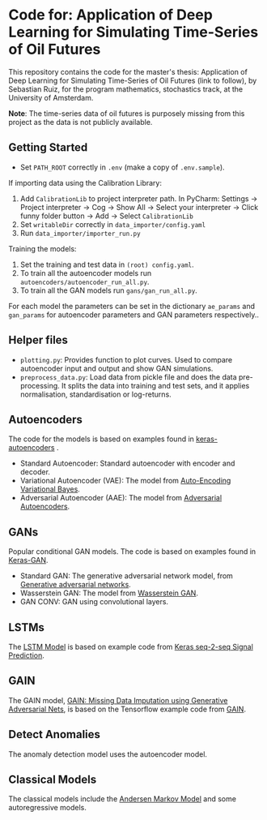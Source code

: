 # Code for: Application of Deep Learning for Simulating Time-Series of Oil Futures

This repository contains the code for the master's thesis: Application of Deep Learning for Simulating Time-Series of Oil Futures (link to follow), by Sebastian Ruiz, for the program mathematics, stochastics track, at the University of Amsterdam.

**Note**: The time-series data of oil futures is purposely missing from this project as the data is not publicly available.

## Getting Started

- Set `PATH_ROOT` correctly in `.env` (make a copy of `.env.sample`).

If importing data using the Calibration Library:

1. Add `CalibrationLib` to project interpreter path. In PyCharm: 
Settings -> Project interpreter -> Cog -> Show All -> Select your interpreter -> Click funny folder button -> Add -> Select `CalibrationLib`
2. Set `writableDir` correctly in `data_importer/config.yaml`
3. Run `data_importer/importer_run.py`

Training the models:

1. Set the training and test data in `(root) config.yaml`.
2. To train all the autoencoder models run `autoencoders/autoencoder_run_all.py`.
3. To train all the GAN models run `gans/gan_run_all.py`.

For each model the parameters can be set in the dictionary `ae_params` and `gan_params` for autoencoder parameters and GAN parameters respectively..


## Helper files

- `plotting.py`: Provides function to plot curves. Used to compare autoencoder input and output and show GAN simulations.
- `preprocess_data.py`: Load data from pickle file and does the data pre-processing.
It splits the data into training and test sets, and it applies normalisation, standardisation or log-returns.

## Autoencoders

The code for the models is based on examples found in [keras-autoencoders](https://github.com/snatch59/keras-autoencoders) .

- Standard Autoencoder: Standard autoencoder with encoder and decoder.
- Variational Autoencoder (VAE): The model from [Auto-Encoding Variational Bayes](http://arxiv.org/abs/1312.6114).
- Adversarial Autoencoder (AAE): The model from [Adversarial Autoencoders](http://arxiv.org/abs/1511.05644).

## GANs

Popular conditional GAN models. The code is based on examples found in [Keras-GAN](https://github.com/eriklindernoren/Keras-GAN).

- Standard GAN: The generative adversarial network model, from [Generative adversarial networks](http://arxiv.org/abs/1406.2661).
- Wasserstein GAN: The model from [Wasserstein GAN](https://arxiv.org/abs/1701.07875).
- GAN CONV: GAN using convolutional layers.

## LSTMs

The [LSTM Model](http://arxiv.org/abs/1412.3555) is based on example code from [Keras seq-2-seq Signal Prediction](https://github.com/LukeTonin/keras-seq-2-seq-signal-prediction).

## GAIN

The GAIN model, [GAIN: Missing Data Imputation using Generative Adversarial Nets](http://arxiv.org/abs/1806.02920), is based on the Tensorflow example code from [GAIN](https://github.com/jsyoon0823/GAIN).

## Detect Anomalies

The anomaly detection model uses the autoencoder model.

## Classical Models

The classical models include the [Andersen Markov Model](https://ssrn.com/abstract=1138782) and some autoregressive models.
